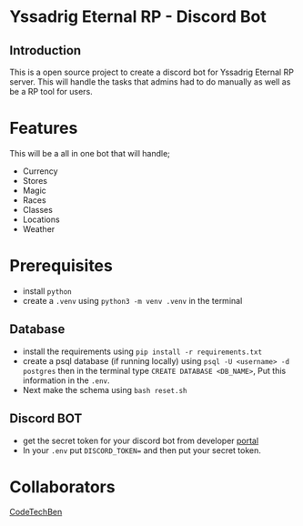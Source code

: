 # Yssadrig Eternal RP - Discord Bot

## Introduction
This is a open source project to create a discord bot for Yssadrig Eternal RP server. This will handle the tasks that admins had to do manually as well as be a RP tool for users.

# Features
This will be a all in one bot that will handle;
- Currency
- Stores
- Magic
- Races
- Classes
- Locations
- Weather

# Prerequisites
- install `python`
- create a `.venv` using ```python3 -m venv .venv``` in the terminal
## Database
- install the requirements using ```pip install -r requirements.txt```
- create a psql database (if running locally) using ```psql -U <username> -d postgres``` then in the terminal type ```CREATE DATABASE <DB_NAME>```, Put this information in the `.env`.
- Next make the schema using ```bash reset.sh```
## Discord BOT
- get the secret token for your discord bot from developer [portal](https://discord.com/developers/applications/)
- In your `.env` put `DISCORD_TOKEN=` and then put your secret token.

# Collaborators

[CodeTechBen](https://github.com/CodeTechBen)